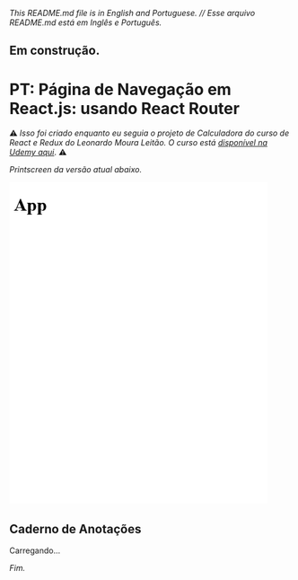 _This README.md file is in English and Portuguese. // Esse arquivo README.md está em Inglês e Português._

## Em construção.

# PT: Página de Navegação em React.js: usando React Router

 ⚠️ _Isso foi criado enquanto eu seguia o projeto de Calculadora do curso de React e Redux do Leonardo Moura Leitão. O curso está [disponível na Udemy aqui](https://www.udemy.com/course/react-redux-pt/)_. ⚠️

 _Printscreen da versão atual abaixo._

![navigation page](navigation.png)



## Caderno de Anotações

Carregando...

_Fim._